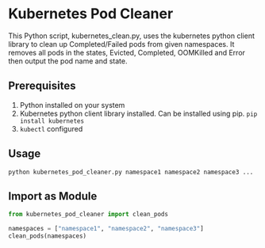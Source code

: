# Kubernetes Pod Cleaner
This Python script, kubernetes_clean.py, uses the kubernetes python client library to clean up Completed/Failed pods from given namespaces. It removes all pods in the states, Evicted, Completed, OOMKilled and Error
then output the pod name and state.


## Prerequisites
1. Python installed on your system
2. Kubernetes python client library installed. Can be installed using pip.
```pip install kubernetes```
3. `kubectl` configured

## Usage
```python kubernetes_pod_cleaner.py namespace1 namespace2 namespace3 ...```

## Import as Module
```python
from kubernetes_pod_cleaner import clean_pods

namespaces = ["namespace1", "namespace2", "namespace3"]
clean_pods(namespaces)
```